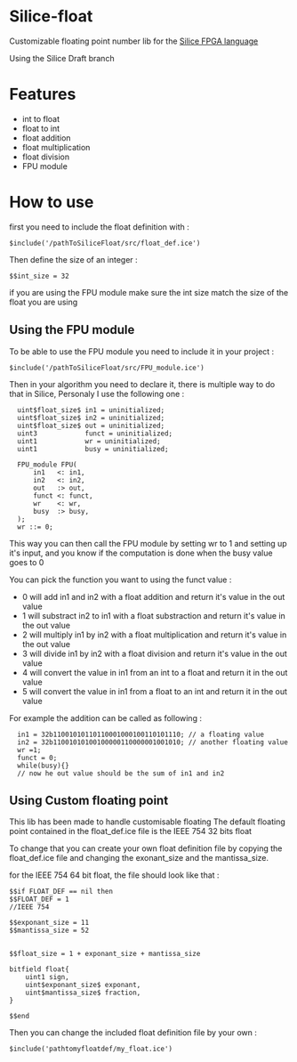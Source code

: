 # Silice-float
Customizable floating point number lib for the [Silice FPGA language](https://github.com/sylefeb/Silice)

Using the Silice Draft branch

# Features
- int to float
- float to int
- float addition
- float multiplication
- float division
- FPU module

# How to use

first you need to include the float definition with : 

```
$include('/pathToSiliceFloat/src/float_def.ice')
```

Then define the size of an integer : 
```
$$int_size = 32
```
if you are using the FPU module make sure the int size match the size of the float you are using

## Using the FPU module

To be able to use the FPU module you need to include it in your project : 

```
$include('/pathToSiliceFloat/src/FPU_module.ice')
```

Then in your algorithm you need to declare it, there is multiple way to do that in Silice,
Personaly I use the following one : 

```
  uint$float_size$ in1 = uninitialized;
  uint$float_size$ in2 = uninitialized;
  uint$float_size$ out = uninitialized;
  uint3            funct = uninitialized;
  uint1            wr = uninitialized;
  uint1            busy = uninitialized;

  FPU_module FPU(
      in1   <: in1,
      in2   <: in2,
      out   :> out,
      funct <: funct,
      wr    <: wr,
      busy  :> busy,
  );
  wr ::= 0;
```

This way you can then call the FPU module by setting wr to 1 and setting up it's input,
and you know if the computation is done when the busy value goes to 0

You can pick the function you want to using the funct value : 
  - 0 will add in1 and in2 with a float addition and return it's value in the out value
  - 1 will substract in2 to in1 with a float substraction and return it's value in the out value
  - 2 will multiply in1 by in2 with a float multiplication and return it's value in the out value
  - 3 will divide in1 by in2 with a float division and return it's value in the out value
  - 4 will convert the value in in1 from an int to a float and return it in the out value
  - 5 will convert the value in in1 from a float to an int and return it in the out value
 
For example the addition can be called as following :

```
  in1 = 32b11001010110110001000100110101110; // a floating value
  in2 = 32b11001010100100000110000001001010; // another floating value
  wr =1;
  funct = 0;
  while(busy){}
  // now he out value should be the sum of in1 and in2
```

## Using Custom floating point
This lib has been made to handle customisable floating 
The default floating point contained in the float_def.ice file is the IEEE 754 32 bits float

To change that you can create your own float definition file by copying the float_def.ice file and changing the exonant_size and the mantissa_size.

for the IEEE 754 64 bit float, the file should look like that : 

```
$$if FLOAT_DEF == nil then
$$FLOAT_DEF = 1
//IEEE 754

$$exponant_size = 11
$$mantissa_size = 52


$$float_size = 1 + exponant_size + mantissa_size

bitfield float{
    uint1 sign,
    uint$exponant_size$ exponant,
    uint$mantissa_size$ fraction,
}

$$end
```

Then you can change the included float definition file by your own :

``` 
$include('pathtomyfloatdef/my_float.ice')
```

